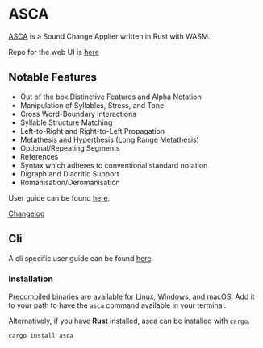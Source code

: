 # ASCA

[ASCA](https://asca.girv.dev) is a Sound Change Applier written in Rust with WASM.

Repo for the web UI is [here](https://github.com/Girv98/asca)

## Notable Features
- Out of the box Distinctive Features and Alpha Notation
- Manipulation of Syllables, Stress, and Tone
- Cross Word-Boundary Interactions
- Syllable Structure Matching
- Left-to-Right and Right-to-Left Propagation
- Metathesis and Hyperthesis (Long Range Metathesis)
- Optional/Repeating Segments
- References
- Syntax which adheres to conventional standard notation
- Digraph and Diacritic Support
- Romanisation/Deromanisation

User guide can be found [here](./doc/doc.md).

[Changelog](./CHANGELOG.md)

## Cli

A cli specific user guide can be found [here](./doc/doc-cli.md).

### Installation

[Precompiled binaries are available for Linux, Windows, and macOS.](https://github.com/Girv98/asca-rust/releases)
Add it to your path to have the `asca` command available in your terminal.

Alternatively, if you have **Rust** installed, asca can be installed with `cargo`.


```bash
cargo install asca
```